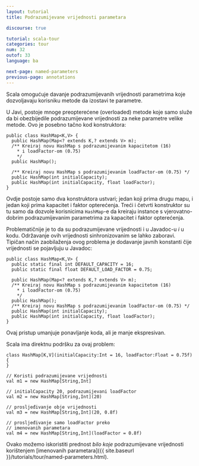 ```yaml
---
layout: tutorial
title: Podrazumijevane vrijednosti parametara

discourse: true

tutorial: scala-tour
categories: tour
num: 32
outof: 33
language: ba

next-page: named-parameters
previous-page: annotations
---
```


Scala omogućuje davanje podrazumijevanih vrijednosti parametrima koje dozvoljavaju korisniku metode da izostavi te parametre.

U Javi, postoje mnoge preopterećene (overloaded) metode koje samo služe da bi obezbijedile podrazumijevane vrijednosti za neke parametre velike metode.
Ovo je posebno tačno kod konstruktora:

    public class HashMap<K,V> {
      public HashMap(Map<? extends K,? extends V> m);	  
      /** Kreiraj novu HashMap s podrazumijevanim kapacitetom (16)
        * i loadFactor-om (0.75)
        */
      public HashMap();
	  
      /** Kreiraj novu HashMap s podrazumijevanim loadFactor-om (0.75) */
      public HashMap(int initialCapacity);
      public HashMap(int initialCapacity, float loadFactor);
    }

Ovdje postoje samo dva konstruktora ustvari; jedan koji prima drugu mapu, i jedan koji prima kapacitet i faktor opterećenja.
Treći i četvrti konstruktor su tu samo da dozvole korisnicima <code>HashMap</code>-e da kreiraju instance s vjerovatno-dobrim podrazumijevanim parametrima
za kapacitet i faktor opterećenja.

Problematičnije je to da su podrazumijevane vrijednosti i u Javadoc-u *i* u kodu.
Održavanje ovih vrijednosti sinhronizovanim se lahko zaboravi.
Tipičan način zaobilaženja ovog problema je dodavanje javnih konstanti čije vrijednosti se pojavljuju u Javadoc:

    public class HashMap<K,V> {
      public static final int DEFAULT_CAPACITY = 16;
      public static final float DEFAULT_LOAD_FACTOR = 0.75;

      public HashMap(Map<? extends K,? extends V> m);
      /** Kreiraj novu HashMap s podrazumijevanim kapacitetom (16)
        * i loadFactor-om (0.75)
        */
      public HashMap();
      /** Kreiraj novu HashMap s podrazumijevanim loadFactor-om (0.75) */
      public HashMap(int initialCapacity);
      public HashMap(int initialCapacity, float loadFactor);
    }

Ovaj pristup umanjuje ponavljanje koda, ali je manje ekspresivan.

Scala ima direktnu podršku za ovaj problem:

    class HashMap[K,V](initialCapacity:Int = 16, loadFactor:Float = 0.75f) {
    }

    // Koristi podrazumijevane vrijednosti
    val m1 = new HashMap[String,Int]

    // initialCapacity 20, podrazumijevani loadFactor
    val m2 = new HashMap[String,Int](20)

    // prosljeđivanje obje vrijednosti
    val m3 = new HashMap[String,Int](20, 0.8f)

    // prosljeđivanje samo loadFactor preko
    // imenovanih parametara
    val m4 = new HashMap[String,Int](loadFactor = 0.8f)

Ovako možemo iskoristiti prednost *bilo koje* podrazumijevane vrijednosti korištenjem [imenovanih parametara]({{ site.baseurl }}/tutorials/tour/named-parameters.html).
